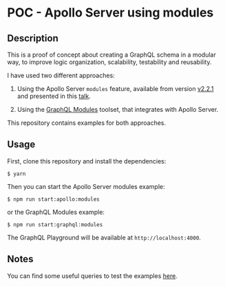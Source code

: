 # POC - Apollo Server using modules

## Description

This is a proof of concept about creating a GraphQL schema in a modular way, to improve logic organization, scalability, testability and reusability.

I have used two different approaches:

1. Using the Apollo Server `modules` feature, available from version [v2.2.1][apollo-server-v2.2.1] and presented in this [talk][apollo-server-schema-composition-talk].

2. Using the [GraphQL Modules][graphql-modules-toolset] toolset, that integrates with Apollo Server.

This repository contains examples for both approaches.

## Usage

First, clone this repository and install the dependencies:

```shell
$ yarn
```

Then you can start the Apollo Server modules example:

```shell
$ npm run start:apollo:modules
```

or the GraphQL Modules example:

```shell
$ npm run start:graphql:modules
```

The GraphQL Playground will be available at `http://localhost:4000`.

## Notes

You can find some useful queries to test the examples [here](docs/query-examples.md).

[apollo-server-v2.2.1]: https://github.com/apollographql/apollo-server/blob/master/CHANGELOG.md#v221
[apollo-server-schema-composition-talk]: https://youtu.be/OFT9bSv3aYA
[graphql-modules-toolset]: https://graphql-modules.com
